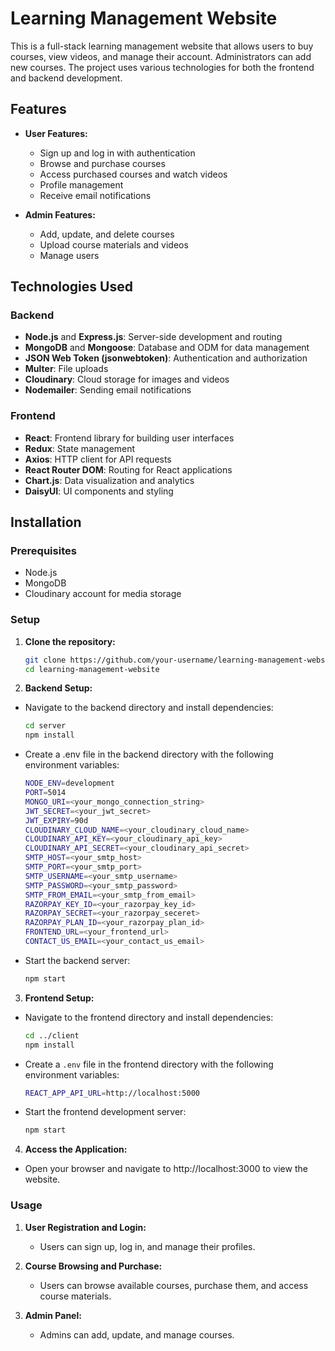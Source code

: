 # Learning Management Website

This is a full-stack learning management website that allows users to buy courses, view videos, and manage their account. Administrators can add new courses. The project uses various technologies for both the frontend and backend development.

## Features

- **User Features:**
  - Sign up and log in with authentication
  - Browse and purchase courses
  - Access purchased courses and watch videos
  - Profile management
  - Receive email notifications

- **Admin Features:**
  - Add, update, and delete courses
  - Upload course materials and videos
  - Manage users

## Technologies Used

### Backend
- **Node.js** and **Express.js**: Server-side development and routing
- **MongoDB** and **Mongoose**: Database and ODM for data management
- **JSON Web Token (jsonwebtoken)**: Authentication and authorization
- **Multer**: File uploads
- **Cloudinary**: Cloud storage for images and videos
- **Nodemailer**: Sending email notifications

### Frontend
- **React**: Frontend library for building user interfaces
- **Redux**: State management
- **Axios**: HTTP client for API requests
- **React Router DOM**: Routing for React applications
- **Chart.js**: Data visualization and analytics
- **DaisyUI**: UI components and styling

## Installation

### Prerequisites

- Node.js
- MongoDB
- Cloudinary account for media storage

### Setup

1. **Clone the repository:**

   ```bash
   git clone https://github.com/your-username/learning-management-website.git
   cd learning-management-website
    ```
1. **Backend Setup:**

- Navigate to the backend directory and install dependencies:

  ```bash
  cd server
  npm install
  ```
- Create a .env file in the backend directory with the following environment variables:

  ```bash
  NODE_ENV=development
  PORT=5014
  MONGO_URI=<your_mongo_connection_string>
  JWT_SECRET=<your_jwt_secret>
  JWT_EXPIRY=90d
  CLOUDINARY_CLOUD_NAME=<your_cloudinary_cloud_name>
  CLOUDINARY_API_KEY=<your_cloudinary_api_key>
  CLOUDINARY_API_SECRET=<your_cloudinary_api_secret>
  SMTP_HOST=<your_smtp_host>
  SMTP_PORT=<your_smtp_port>
  SMTP_USERNAME=<your_smtp_username>
  SMTP_PASSWORD=<your_smtp_password>
  SMTP_FROM_EMAIL=<your_smtp_from_email>
  RAZORPAY_KEY_ID=<your_razorpay_key_id>
  RAZORPAY_SECRET=<your_razorpay_seceret>
  RAZORPAY_PLAN_ID=<your_razorpay_plan_id>
  FRONTEND_URL=<your_frontend_url>
  CONTACT_US_EMAIL=<your_contact_us_email>

  ```
- Start the backend server:

  ```bash
  npm start
  ```

3. **Frontend Setup:**
- Navigate to the frontend directory and install dependencies:

  ```bash
  cd ../client
  npm install
  ```
- Create a `.env` file in the frontend directory with the following environment variables:

  ```bash
  REACT_APP_API_URL=http://localhost:5000
  ```
- Start the frontend development server:

  ```bash
  npm start
  ```

4. **Access the Application:**
- Open your browser and navigate to http://localhost:3000 to view the website.


### Usage
1. **User Registration and Login:**
    - Users can sign up, log in, and manage their profiles.
2. **Course Browsing and Purchase:**
    - Users can browse available courses, purchase them, and access course materials.

1. **Admin Panel:**
    - Admins can add, update, and manage courses.

